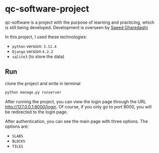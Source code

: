 # qc-software-project

qc-software is a project with the purpose of learning and practicing, which is still being developed. Development is overseen by [Saeed Gharedaghi](https://github.com/saeedghx68)

In this project, I used these technologies:

* `python` version: `3.11.4`
* `Django` version `4.2.2`
* `sqlite3` (to store the data)

Run
-----------
clone the project and write in terminal

```bash
python manage.py runserver
```
After running the project, you can view the login page through the URL http://127.0.0.1:8000/login. Of course, if you only go to port 8000, you will be redirected to the login page.

After authentication, you can see the main page with three options.
The options are:
* `SLABS`
* `BLOCKS`
* `TILES`
